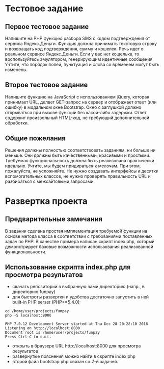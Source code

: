 Тестовое задание
================

Первое тестовое задание
-----------------------

Напишите на PHP функцию разбора SMS с кодом подтверждения от сервиса Яндекс.Деньги. Функция должна принимать текстовую строку и возвращать код подтверждения, сумму и кошелек. Речь идет о реальном сервисе Яндекс.Деньги. Если у вас нет кошелька, то воспользуйтесь эмулятором, генерирующим идентичные сообщения. Учтите, что порядок полей, пунктуация и слова со временем могут быть изменены.

Второе тестовое задание
-----------------------
Напишите функцию на JavaScript с использованием jQuery, которая принимает URL, делает GET-запрос на сервер и отображает ответ (или ошибку) в модальном окне Bootstrap. Окно с заглушкой должно открываться при вызове функции без какой-либо задержки. Ответ содержит произвольный HTML-код, не требующий дополнительной обработки.

Общие пожелания
---------------
Решения должны полностью соответствовать заданиям, ни больше ни меньше. Они должны быть качественными, красивыми и простыми. Требуемая функциональность должна быть реализована практически идеально. Учтите, мы будем придираться к мелочам. При этом, пожалуйста, не усложняйте. Не нужно создавать интерфейсы и десятки вспомогательных классов, не нужно проверять правильность URL и разбираться с межсайтовыми запросами.

Развертка проекта
=================

Предварительные замечания
-------------------------
В задании сделана простая имплементация требуемой функции на основе метода класса в соответствии с требованиями поставленных задач по PHP. В качестве примера написан скрипт index.php, который демонстрирует базовые возможности использования реализованной функциональности.

Использование скрипта index.php для просмотра результатов
---------------------------------------------------------

- скачать репозиторий в выбранную вами директорию (напр., в директорию funpay)
- для быстроты развертки и удобства достаточно запустить в ней built-in PHP serser (PHP>=5.4.0):
```
cd /home/user/projects/funpay
php -S localhost:8000

PHP 7.0.12 Development Server started at Thu Dec 28 20:28:10 2016
Listening on http://localhost:8000
Document root is /home/user/projects/funpay
Press Ctrl-C to quit.
```
- открыть в браузере URL http://localhost:8000 для просмотра результатов
- развернутые пояснения можно найти в скрипте index.php
- второй файл bootstrap.php связан со 2-й задачей.
